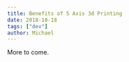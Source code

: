 ```yaml
---
title: Benefits of 5 Axis 3d Printing
date: 2018-10-18
tags: ["dev"]
author: Michael
---
```

More to come.